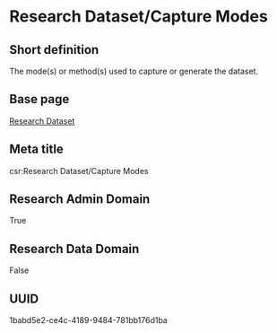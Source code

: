 # Research Dataset/Capture Modes
## Short definition
The mode(s) or method(s) used to capture or generate the dataset.
## Base page
[Research Dataset](../../Objects/Research%20Dataset.md)
## Meta title
csr:Research Dataset/Capture Modes
## Research Admin Domain
True
## Research Data Domain
False
## UUID
1babd5e2-ce4c-4189-9484-781bb176d1ba
